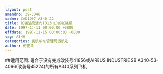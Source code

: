 ```yaml
---
layout: post
amendno: 39-2046
cadno: CAD1997-A340-22
title: 加强溢流活门(313HL)的加强板
date: 1997-11-11 00:00:00 +0800
effdate: 1997-11-15 00:00:00 +0800
tag: A340
categories: 民航华东管理局适航处
author: 何正华
---
```


##适用范围:
适合于没有完成改装号41856或AIRBUS INDUSTRIE SB A340-53-4096(改装号45224)的所有A340系列飞机

